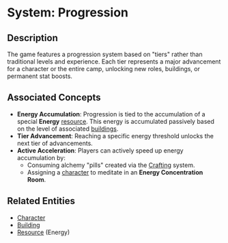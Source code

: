 # System: Progression

## Description
The game features a progression system based on "tiers" rather than traditional levels and experience. Each tier represents a major advancement for a character or the entire camp, unlocking new roles, buildings, or permanent stat boosts.

## Associated Concepts
- **Energy Accumulation**: Progression is tied to the accumulation of a special **Energy** [resource](../Entities/Resource.md). This energy is accumulated passively based on the level of associated [buildings](../Entities/Building.md).
- **Tier Advancement**: Reaching a specific energy threshold unlocks the next tier of advancements.
- **Active Acceleration**: Players can actively speed up energy accumulation by:
  - Consuming alchemy "pills" created via the [Crafting](./Crafting.md) system.
  - Assigning a [character](../Entities/Character.md) to meditate in an **Energy Concentration Room**.

## Related Entities
- [Character](../Entities/Character.md)
- [Building](../Entities/Building.md)
- [Resource](../Entities/Resource.md) (Energy)
